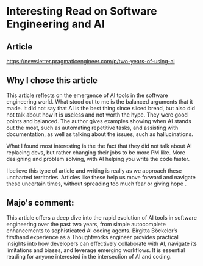 # Interesting Read on Software Engineering and AI

## Article  
https://newsletter.pragmaticengineer.com/p/two-years-of-using-ai

## Why I chose this article

This article reflects on the emergence of AI tools in the software engineering world. What stood out to me is the balanced arguments that it made. It did not say that AI is the best thing since sliced bread, but also did not talk about how it is useless and not worth the hype. They were good points and balanced. The author gives examples showing when AI stands out the most, such as automating repetitive tasks, and assisting with documentation, as well as talking about the issues, such as hallucinations.

What I found most interesting is the the fact that they did not talk about AI replacing devs, but rather changing their jobs to be more PM like. More designing and problem solving, with AI helping you write the code faster.

I believe this type of article and writing is really as we approach these uncharted territories. Articles like these help us move forward and navigate these uncertain times, without spreading too much fear or giving hope .


## Majo's comment:
This article offers a deep dive into the rapid evolution of AI tools in software engineering over the past two years, from simple autocomplete enhancements to sophisticated AI coding agents. Birgitta Böckeler’s firsthand experience as a Thoughtworks engineer provides practical insights into how developers can effectively collaborate with AI, navigate its limitations and biases, and leverage emerging workflows. It is essential reading for anyone interested in the intersection of AI and coding.